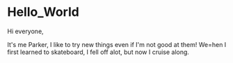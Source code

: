 # Hello_World

Hi everyone,

It's me Parker, I like to try new things even if I'm not good at them!
We=hen I first learned to skateboard, I fell off alot, but now I cruise along.
